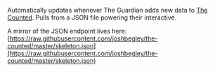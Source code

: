 Automatically updates whenever The Guardian adds new data to [The Counted](https://theguardian.com/thecounted). Pulls from a JSON file powering their interactive.

A mirror of the JSON endpoint lives here: [https://raw.githubusercontent.com/joshbegley/the-counted/master/skeleton.json](https://raw.githubusercontent.com/joshbegley/the-counted/master/skeleton.json)
